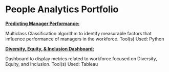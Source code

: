 # People Analytics Portfolio


[**Predicting Manager Performance:**](https://github.com/NelsonSpencer/PeopleAnalytics/blob/master/Predicting_Manager_Performance.ipynb)

Multiclass Classification algorithm to identify measurable factors that influence performance of managers in the workforce. Tool(s) Used: Python


[**Diversity, Equity, & Inclusion Dashboard:**](https://https://public.tableau.com/profile/nelson.spencer#!/vizhome/DIDashboard/Dashboard1)

Dashboard to display metrics related to workforce focused on Diversity, Equity, and Inclusion. Tool(s) Used: Tableau




